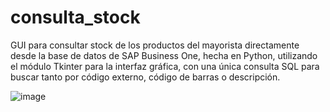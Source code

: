 # consulta_stock
GUI para consultar stock de los productos del mayorista directamente desde la base de datos de SAP Business One, hecha en Python, utilizando el módulo Tkinter para la interfaz gráfica, con una única consulta SQL para buscar tanto por código externo, código de barras o descripción.

![image](https://user-images.githubusercontent.com/55287162/116873433-0dfa3680-abee-11eb-9d8c-c89810a40e3f.png)
